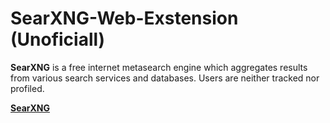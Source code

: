 # SearXNG-Web-Exstension (Unoficiall)
**SearXNG** is a free internet metasearch engine which aggregates results from various search services and databases. Users are neither tracked nor profiled. 

<a href="https://github.com/searxng/searxng"><b>SearXNG</b></a>
